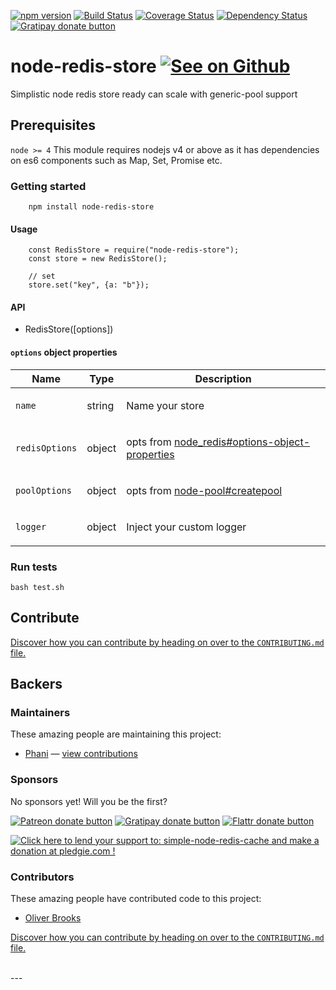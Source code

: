[![npm version](https://badge.fury.io/js/node-cache-store.svg)](https://badge.fury.io/js/node-cache-store)
[![Build Status](https://travis-ci.org/pasupulaphani/node-redis-store.svg?branch=master)](https://travis-ci.org/pasupulaphani/node-redis-store)
[![Coverage Status](https://coveralls.io/repos/github/pasupulaphani/node-redis-store/badge.svg?branch=master)](https://coveralls.io/github/pasupulaphani/node-redis-store?branch=master)
[![Dependency Status](https://www.versioneye.com/user/projects/587984ab5450ea0042210137/badge.svg?style=flat-square)](https://www.versioneye.com/user/projects/587984ab5450ea0042210137)
[![Gratipay donate button](https://img.shields.io/badge/gratipay-donate-yellow.svg?style=flat-square)](https://gratipay.com/simple-redis-store/)

# node-redis-store [![See on Github](https://github.com/themes/tactile/images/octocat-icon.png)](https://github.com/pasupulaphani/node-redis-store)

Simplistic node redis store ready can scale with generic-pool support

## Prerequisites

```node >= 4``` This module requires nodejs v4 or above as it has dependencies on es6 components such as Map, Set, Promise etc.

### Getting started

```
    npm install node-redis-store
```

#### Usage
```
    const RedisStore = require("node-redis-store");
    const store = new RedisStore();

    // set
    store.set("key", {a: "b"});
```

#### API

- RedisStore([options])

#### `options` object properties


<table class="params">
  <thead>
    <tr>
      <th>Name</th>
      <th>Type</th>
      <th class="last">Description</th>
    </tr>
  </thead>
  <tbody>
    <tr>
      <td class="name"><code>name</code></td>
      <td class="type">
        <span class="param-type">string</span>
      </td>
      <td class="description last">
        <p>Name your store</p>
      </td>
    </tr>
    <tr>
      <td class="name"><code>redisOptions</code></td>
      <td class="type">
        <span class="param-type">object</span>
      </td>
      <td class="description last">
        <p>opts from <a href="https://github.com/NodeRedis/node_redis#options-object-properties">node_redis#options-object-properties</a></p>
      </td>
    </tr>
    <tr>
      <td class="name"><code>poolOptions</code></td>
      <td class="type">
        <span class="param-type">object</span>
      </td>
      <td class="description last">
        <p>opts from <a href="https://github.com/coopernurse/node-pool#createpool">node-pool#createpool</a></p>
      </td>
    </tr>
    <tr>
      <td class="name"><code>logger</code></td>
      <td class="type">
        <span class="param-type">object</span>
      </td>
      <td class="description last">
        <p>Inject your custom logger</p>
      </td>
    </tr>
  </tbody>
</table>


### Run tests

    bash test.sh

## Contribute

[Discover how you can contribute by heading on over to the `CONTRIBUTING.md` file.](https://github.com/pasupulaphani/node-redis-store/blob/master/CONTRIBUTING.md)

## Backers

### Maintainers

These amazing people are maintaining this project:

*   [Phani](https://github.com/pasupulaphani) — [view contributions](https://github.com/pasupulaphani/node-redis-store/commits?author=pasupulaphani)

### Sponsors

No sponsors yet! Will you be the first?

[![Patreon donate button](https://img.shields.io/badge/patreon-donate-yellow.svg)](http://patreon.com/phaninder "Donate to this project using Patreon")
[![Gratipay donate button](https://img.shields.io/badge/gratipay-donate-yellow.svg)](https://gratipay.com/~pasupulaphani/ "Donate weekly to this project using Gratipay")
[![Flattr donate button](https://img.shields.io/badge/flattr-donate-yellow.svg)](https://flattr.com/profile/pasupulaphani "Donate to this project using Flattr")
<!-- [![PayPal donate button](https://img.shields.io/badge/paypal-donate-yellow.svg)](https://phaninder.com/paypal "Donate to this project using Paypal") -->
<!-- [![Bitcoin donate button](https://img.shields.io/badge/bitcoin-donate-yellow.svg)](https://phaninder.com/bitcoin "Donate once-off to this project using Bitcoin") -->
<!-- [![Wishlist browse button](https://img.shields.io/badge/wishlist-donate-yellow.svg)](https://phaninder.com/wishlist "Buy an item on our wishlist for us") -->
<a href='https://pledgie.com/campaigns/33095'><img alt='Click here to lend your support to: simple-node-redis-cache and make a donation at pledgie.com !' src='https://pledgie.com/campaigns/33095.png?skin_name=chrome' border='0' ></a>

### Contributors

These amazing people have contributed code to this project:

*   [Oliver Brooks](https://github.com/oliverbrooks)

[Discover how you can contribute by heading on over to the `CONTRIBUTING.md` file.](https://github.com/pasupulaphani/node-redis-store/blob/master/CONTRIBUTING.md)

<br />
<script>(function(i,s,o,g,r,a,m){i['GoogleAnalyticsObject']=r;i[r]=i[r]||function(){(i[r].q=i[r].q||[]).push(arguments)},i[r].l=1*new Date();a=s.createElement(o),m=s.getElementsByTagName(o)[0];a.async=1;a.src=g;m.parentNode.insertBefore(a,m)})(window,document,'script','https://www.google-analytics.com/analytics.js','ga');ga('create', 'UA-57413413-4', 'auto');ga('send', 'pageview');</script>
---
